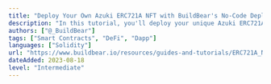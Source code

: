 ```yaml
---
title: "Deploy Your Own Azuki ERC721A NFT with BuildBear's No-Code Deployment"
description: "In this tutorial, you'll deploy your unique Azuki ERC721A NFT by leveraging BuildBear's No-Code deployment solution."
authors: ["@_BuildBear"]
tags: ["Smart Contracts", "DeFi", "Dapp"]
languages: ["Solidity"]
url: "https://www.buildbear.io/resources/guides-and-tutorials/ERC721A_NFT"
dateAdded: 2023-08-18
level: "Intermediate"
---
```

